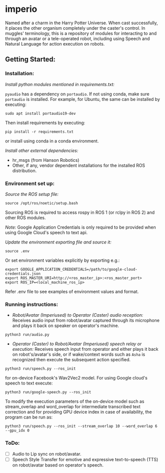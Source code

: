 # imperio
Named after a charm in the Harry Potter Universe. When cast successfully, it places the other organism completely under the caster's control. In muggles' terminology, this is a repository of modules for interacting to and through an avatar or a tele-operated robot, including using Speech and Natural Language for action execution on robots.

## Getting Started:

### Installation:
*Install python modules mentioned in requirements.txt:*

`pyaudio` has a dependency on `portaudio`. If not using conda, make sure `portaudio` is installed. For example, for Ubuntu, the same can be installed by executing:

`sudo apt install portaudio19-dev`

Then install requirements by executing:

`pip install -r requirements.txt`

or install using conda in a conda environment.

*Install other external dependencies:*
- hr_msgs (from Hanson Robotics)
- Other, if any, vendor dependent installations for the installed ROS distribution.

### Environment set up:

*Source the ROS setup file:*

`source /opt/ros/noetic/setup.bash`

Sourcing ROS is required to access rospy in ROS 1 (or rclpy in ROS 2) and other ROS modules.

*Note:* Google Application Credentials is only required to be provided when using Google Cloud's speech to text api.

*Update the environment exporting file and source it:*

`source .env`

Or set environment variables explicitly by exporting e.g.: 
```
export GOOGLE_APPLICATION_CREDENTIALS=/path/to/google-cloud-credentials.json
export ROS_MASTER_URI=http://<ros_master_ip>:<ros_master_port>
export ROS_IP=<local_machine_ros_ip>
```

Refer .env file to see examples of environment values and format.

### Running instructions:

- *Robot/Avatar (Imperiused) to Operator (Caster) audio reception:* Receives audio input from robot/avatar captured through its microphone and plays it back on speaker on operator's machine.

`python3 run/audio.py`

- *Operator (Caster) to Robot/Avatar (Imperiused) speech relay or execution:* Receives speech input from operator and either plays it back on robot's/avatar's side, or if wake/context words such as `Asha` is recognized then execute the subsequent action specified.

`python3 run/speech.py --ros_init`

for on-device Facebook's Wav2Vec2 model. For using Google cloud's speech to text execute:

`python3 run/google-speech.py --ros_init`

To modify the execution parameters of the on-device model such as stream_overlap and word_overlap for intermediate transcribed text correction and for providing GPU device index in case of availability, the program can be run as:

`python3 run/speech.py --ros_init --stream_overlap 10 --word_overlap 6 --gpu_idx 0`

### ToDo:
- [ ] Audio to Lip sync on robot/avatar.
- [ ] Speech Style Transfer for emotive and expressive text-to-speech (TTS) on robot/avatar based on operator's speech.